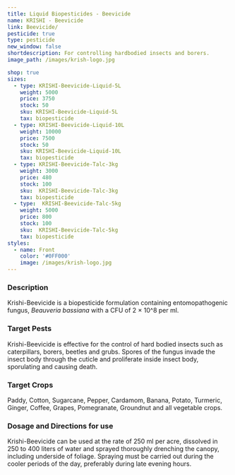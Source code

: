 ```yaml
---
title: Liquid Biopesticides - Beevicide
name: KRISHI - Beevicide
link: Beevicide/
pesticide: true
type: pesticide
new_window: false
shortdescription: For controlling hardbodied insects and borers.
image_path: /images/krish-logo.jpg

shop: true
sizes:
  - type: KRISHI-Beevicide-Liquid-5L
    weight: 5000
    price: 3750
    stock: 50
    sku: KRISHI-Beevicide-Liquid-5L
    tax: biopesticide
  - type: KRISHI-Beevicide-Liquid-10L
    weight: 10000
    price: 7500
    stock: 50
    sku: KRISHI-Beevicide-Liquid-10L
    tax: biopesticide
  - type: KRISHI-Beevicide-Talc-3kg
    weight: 3000
    price: 480
    stock: 100
    sku:  KRISHI-Beevicide-Talc-3kg
    tax: biopesticide
  - type:  KRISHI-Beevicide-Talc-5kg
    weight: 5000
    price: 800
    stock: 100
    sku:  KRISHI-Beevicide-Talc-5kg
    tax: biopesticide
styles:
  - name: Front
    color: '#0FF000'
    image: /images/krish-logo.jpg
---
```

### Description
Krishi-Beevicide is a biopesticide formulation containing entomopathogenic fungus, *Beauveria bassiana* with a CFU of 2 × 10^8 per ml.

### Target Pests
 Krishi-Beevicide is effective for the control of hard bodied insects such as  caterpillars, borers, beetles and grubs. Spores of the fungus invade the insect body through the cuticle and proliferate inside insect body, sporulating and causing death.

### Target Crops
Paddy, Cotton, Sugarcane, Pepper, Cardamom, Banana, Potato, Turmeric,
Ginger, Coffee, Grapes, Pomegranate, Groundnut and all vegetable crops.

### Dosage and Directions for use
Krishi-Beevicide can be used at the rate of 250 ml per acre, dissolved in 250 to 400 liters of water and sprayed thoroughly drenching the canopy, including underside of foliage. Spraying must be carried out during the cooler periods of the day, preferably during late evening hours.
